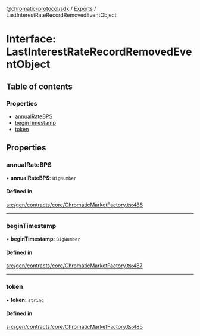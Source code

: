 [@chromatic-protocol/sdk](../README.md) / [Exports](../modules.md) / LastInterestRateRecordRemovedEventObject

# Interface: LastInterestRateRecordRemovedEventObject

## Table of contents

### Properties

- [annualRateBPS](LastInterestRateRecordRemovedEventObject.md#annualratebps)
- [beginTimestamp](LastInterestRateRecordRemovedEventObject.md#begintimestamp)
- [token](LastInterestRateRecordRemovedEventObject.md#token)

## Properties

### annualRateBPS

• **annualRateBPS**: `BigNumber`

#### Defined in

[src/gen/contracts/core/ChromaticMarketFactory.ts:486](https://github.com/chromatic-protocol/sdk/blob/9f6a4e3/src/gen/contracts/core/ChromaticMarketFactory.ts#L486)

___

### beginTimestamp

• **beginTimestamp**: `BigNumber`

#### Defined in

[src/gen/contracts/core/ChromaticMarketFactory.ts:487](https://github.com/chromatic-protocol/sdk/blob/9f6a4e3/src/gen/contracts/core/ChromaticMarketFactory.ts#L487)

___

### token

• **token**: `string`

#### Defined in

[src/gen/contracts/core/ChromaticMarketFactory.ts:485](https://github.com/chromatic-protocol/sdk/blob/9f6a4e3/src/gen/contracts/core/ChromaticMarketFactory.ts#L485)
